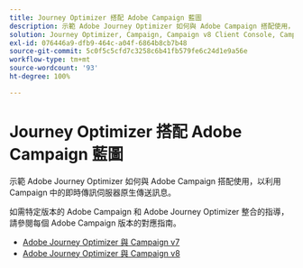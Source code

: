 ```yaml
---
title: Journey Optimizer 搭配 Adobe Campaign 藍圖
description: 示範 Adobe Journey Optimizer 如何與 Adobe Campaign 搭配使用，以利用 Campaign 中的即時傳訊伺服器原生傳送訊息。
solution: Journey Optimizer, Campaign, Campaign v8 Client Console, Campaign v8 Web User Interface, Campaign Classic v7, Campaign Standard
exl-id: 076446a9-dfb9-464c-a04f-6864b8cb7b48
source-git-commit: 5c0f5c5cfd7c3258c6b41fb579fe6c24d1e9a56e
workflow-type: tm+mt
source-wordcount: '93'
ht-degree: 100%

---
```


# Journey Optimizer 搭配 Adobe Campaign 藍圖

示範 Adobe Journey Optimizer 如何與 Adobe Campaign 搭配使用，以利用 Campaign 中的即時傳訊伺服器原生傳送訊息。

如需特定版本的 Adobe Campaign 和 Adobe Journey Optimizer 整合的指導，請參閱每個 Adobe Campaign 版本的對應指南。

* [Adobe Journey Optimizer 與 Campaign v7](ajo-and-campaign-v7.md)
* [Adobe Journey Optimizer 與 Campaign v8](ajo-and-campaign-v8.md)